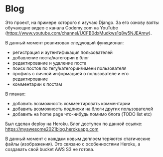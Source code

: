 # Blog

Это проект, на примере которого я изучаю Django. За его ознову взяты обучающие видео с канала Codemy.com на YouTube
(https://www.youtube.com/channel/UCFB0dxMudkws1q8w5NJEAmw).

В данный момент реализован следующий функционал:
* регистрация и аутентификация пользователей
* добавление поста/категории в блог
*  редактирование и удаление поста
* поиск постов по тегу/категории/имени пользователя
* профиль с личной информацией о пользователе и его редактирование
* комментарии к постам

В планах:
* добавить возможность комментировать комментарии
* добавить возможность подписки на блоги других пользователей
* добавить на home page что-нибудь помимо блога (TODO list etc)

Был сделан deploy на Heroku. Блог доступен по данной ссылке:
https://myawesome2021blog.herokuapp.com

В данный момент с каждым новым деплоем теряются статические файлы (изображения). 
Это связано с особенностями Heroku, а создавать свой bucket AWS S3 не готова.
